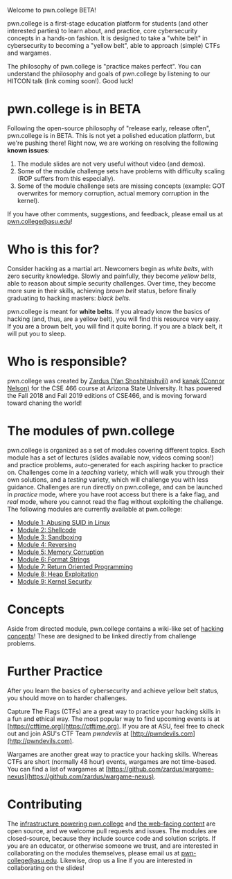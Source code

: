 Welcome to pwn.college BETA!

pwn.college is a first-stage education platform for students (and other interested parties) to learn about, and practice, core cybersecurity concepts in a hands-on fashion.
It is designed to take a "white belt" in cybersecurity to becoming a "yellow belt", able to approach (simple) CTFs and wargames.

The philosophy of pwn.college is "practice makes perfect".
You can understand the philosophy and goals of pwn.college by listening to our HITCON talk (link coming soon!).
Good luck!

# pwn.college is in BETA

Following the open-source philosophy of "release early, release often", pwn.college is in BETA.
This is not yet a polished education platform, but we're pushing there!
Right now, we are working on resolving the following **known issues**:

1. The module slides are not very useful without video (and demos).
2. Some of the module challenge sets have problems with difficulty scaling (ROP suffers from this especially).
3. Some of the module challenge sets are missing concepts (example: GOT overwrites for memory corruption, actual memory corruption in the kernel).

If you have other comments, suggestions, and feedback, please email us at [pwn.college@asu.edu](mailto:pwn.college@asu.edu)!

# Who is this for?

Consider hacking as a martial art.
Newcomers begin as _white belts_, with zero security knowledge.
Slowly and painfully, they become _yellow belts_, able to reason about simple security challenges.
Over time, they become more sure in their skills, achieving _brown belt_ status, before finally graduating to hacking masters: _black belts_.

pwn.college is meant for **white belts**.
If you already know the basics of hacking (and, thus, are a yellow belt), you will find this resource very easy.
If you are a brown belt, you will find it quite boring.
If you are a black belt, it will put you to sleep.

# Who is responsible?

pwn.college was created by [Zardus (Yan Shoshitaishvili)](http://yancomm.net) and [kanak (Connor Nelson)](https://connornelson.com) for the CSE 466 course at Arizona State University.
It has powered the Fall 2018 and Fall 2019 editions of CSE466, and is moving forward toward chaning the world!

# The modules of pwn.college

pwn.college is organized as a set of modules covering different topics.
Each module has a set of lectures (slides available now, videos coming soon!) and practice problems, auto-generated for each aspiring hacker to practice on.
Challenges come in a _teaching_ variety, which will walk you through their own solutions, and a _testing_ variety, which will challenge you with less guidance.
Challenges are run directly on pwn.college, and can be launched in _practice_ mode, where you have root access but there is a fake flag, and _real_ mode, where you cannot read the flag without exploiting the challenge.
The following modules are currently available at pwn.college:

- [Module 1: Abusing SUID in Linux](modules/suid)
- [Module 2: Shellcode](modules/shellcode)
- [Module 3: Sandboxing](modules/sandbox)
- [Module 4: Reversing](modules/reversing)
- [Module 5: Memory Corruption](modules/pwning)
- [Module 6: Format Strings](modules/fmt)
- [Module 7: Return Oriented Programming](modules/rop)
- [Module 8: Heap Exploitation](modules/heap)
- [Module 9: Kernel Security](modules/kernel)

# Concepts

Aside from directed module, pwn.college contains a wiki-like set of [hacking concepts](concepts)!
These are designed to be linked directly from challenge problems.

# Further Practice

After you learn the basics of cybersecurity and achieve yellow belt status, you should move on to harder challenges.

Capture The Flags (CTFs) are a great way to practice your hacking skills in a fun and ethical way.
The most popular way to find upcoming events is at [https://ctftime.org](https://ctftime.org).
If you are at ASU, feel free to check out and join ASU's CTF Team _pwndevils_ at [http://pwndevils.com](http://pwndevils.com).

Wargames are another great way to practice your hacking skills.
Whereas CTFs are short (normally 48 hour) events, wargames are not time-based.
You can find a list of wargames at [https://github.com/zardus/wargame-nexus](https://github.com/zardus/wargame-nexus).

# Contributing

The [infrastructure powering pwn.college](https://github.com/pwn-college/pwn-college) and [the web-facing content](https://github.com/pwn-college/pwn-college.github.io) are open source, and we welcome pull requests and issues.
The modules are closed-source, because they include source code and solution scripts.
If you are an educator, or otherwise someone we trust, and are interested in collaborating on the modules themselves, please email us at [pwn-college@asu.edu](mailto:pwn-college@asu.edu).
Likewise, drop us a line if you are interested in collaborating on the slides!
